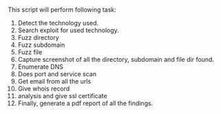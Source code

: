 # 
This script will perform following task:
1. Detect the technology used.
2. Search exploit for used technology.
3. Fuzz directory
4. Fuzz subdomain
5. Fuzz file
6. Capture screenshot of all the directory, subdomain and file dir found.
7. Enumerate DNS
8. Does port and service scan
9. Get email from all the urls
10. Give whois record
11. analysis and give ssl certificate
12. Finally, generate a pdf report of all the findings.
